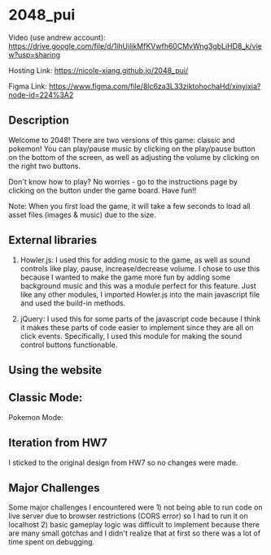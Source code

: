 # 2048_pui
Video (use andrew account): https://drive.google.com/file/d/1ihUilikMfKVwfh60CMvWng3gbLiHD8_k/view?usp=sharing

Hosting Link: https://nicole-xiang.github.io/2048_pui/

Figma Link: https://www.figma.com/file/8lc6za3L33ziktohochaHd/xinyixia?node-id=224%3A2

## Description 
Welcome to 2048! There are two versions of this game: classic and pokemon! You can  play/pause music by clicking on the play/pause button on the bottom of the screen, as well as adjusting the volume by clicking on the right two buttons. 

Don't know how to play? No worries - go to the instructions page by clicking on the button under the game board. Have fun!! 

Note: When you first load the game, it will take a few seconds to load all asset files (images & music) due to the size.  

## External libraries
1. Howler.js: I used this for adding music to the game, as well as sound controls like play, pause, increase/decrease volume. I chose to use this because I wanted to make the game more fun by adding some background music and this was a module perfect for this feature. Just like any other modules, I imported Howler.js into the main javascript file and used the build-in methods. 

2. jQuery: I used this for some parts of the javascript code because I think it makes these parts of code easier to implement since they are all on click events. Specifically, I used this module for making the sound control buttons functionable.

## Using the website 
Classic Mode: 
- 

Pokemon Mode:


## Iteration from HW7 
I sticked to the original design from HW7 so no changes were made. 

## Major Challenges
Some major challenges I encountered were 1) not being able to run code on live server due to browser restrictions (CORS error) so I had to run it on localhost 2) basic gameplay logic was difficult to implement because there are many small gotchas and I didn't realize that at first so there was a lot of time spent on debugging.  